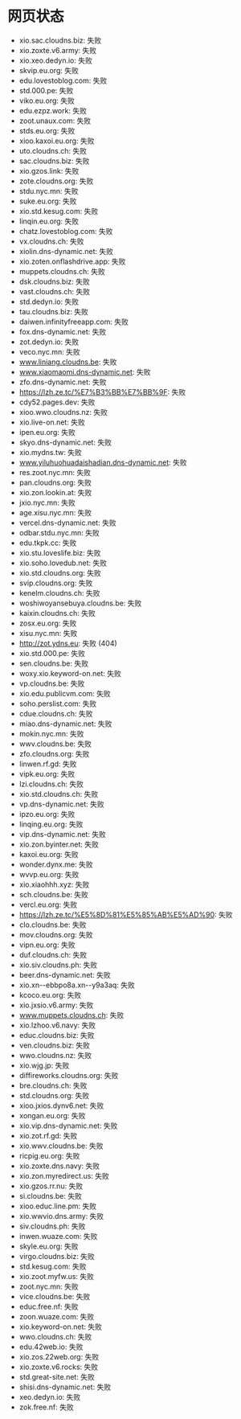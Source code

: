 # 网页状态
- xio.sac.cloudns.biz: 失败
- xio.zoxte.v6.army: 失败
- xio.xeo.dedyn.io: 失败
- skvip.eu.org: 失败
- edu.lovestoblog.com: 失败
- std.000.pe: 失败
- viko.eu.org: 失败
- edu.ezpz.work: 失败
- zoot.unaux.com: 失败
- stds.eu.org: 失败
- xioo.kaxoi.eu.org: 失败
- uto.cloudns.ch: 失败
- sac.cloudns.biz: 失败
- xio.gzos.link: 失败
- zote.cloudns.org: 失败
- stdu.nyc.mn: 失败
- suke.eu.org: 失败
- xio.std.kesug.com: 失败
- linqin.eu.org: 失败
- chatz.lovestoblog.com: 失败
- vx.cloudns.ch: 失败
- xiolin.dns-dynamic.net: 失败
- xio.zoten.onflashdrive.app: 失败
- muppets.cloudns.ch: 失败
- dsk.cloudns.biz: 失败
- vast.cloudns.ch: 失败
- std.dedyn.io: 失败
- tau.cloudns.biz: 失败
- daiwen.infinityfreeapp.com: 失败
- fox.dns-dynamic.net: 失败
- zot.dedyn.io: 失败
- veco.nyc.mn: 失败
- www.liniang.cloudns.be: 失败
- www.xiaomaomi.dns-dynamic.net: 失败
- zfo.dns-dynamic.net: 失败
- https://lzh.ze.tc/%E7%B3%BB%E7%BB%9F: 失败
- cdy52.pages.dev: 失败
- xioo.wwo.cloudns.nz: 失败
- xio.live-on.net: 失败
- ipen.eu.org: 失败
- skyo.dns-dynamic.net: 失败
- xio.mydns.tw: 失败
- www.yiluhuohuadaishadian.dns-dynamic.net: 失败
- res.zoot.nyc.mn: 失败
- pan.cloudns.org: 失败
- xio.zon.lookin.at: 失败
- jxio.nyc.mn: 失败
- age.xisu.nyc.mn: 失败
- vercel.dns-dynamic.net: 失败
- odbar.stdu.nyc.mn: 失败
- edu.tkpk.cc: 失败
- xio.stu.loveslife.biz: 失败
- xio.soho.lovedub.net: 失败
- xio.std.cloudns.org: 失败
- svip.cloudns.org: 失败
- kenelm.cloudns.ch: 失败
- woshiwoyansebuya.cloudns.be: 失败
- kaixin.cloudns.ch: 失败
- zosx.eu.org: 失败
- xisu.nyc.mn: 失败
- http://zot.ydns.eu: 失败 (404)
- xio.std.000.pe: 失败
- sen.cloudns.be: 失败
- woxy.xio.keyword-on.net: 失败
- vp.cloudns.be: 失败
- xio.edu.publicvm.com: 失败
- soho.perslist.com: 失败
- cdue.cloudns.ch: 失败
- miao.dns-dynamic.net: 失败
- mokin.nyc.mn: 失败
- wwv.cloudns.be: 失败
- zfo.cloudns.org: 失败
- linwen.rf.gd: 失败
- vipk.eu.org: 失败
- lzi.cloudns.ch: 失败
- xio.std.cloudns.ch: 失败
- vp.dns-dynamic.net: 失败
- ipzo.eu.org: 失败
- linqing.eu.org: 失败
- vip.dns-dynamic.net: 失败
- xio.zon.byinter.net: 失败
- kaxoi.eu.org: 失败
- wonder.dynx.me: 失败
- wvvp.eu.org: 失败
- xio.xiaohhh.xyz: 失败
- sch.cloudns.be: 失败
- vercl.eu.org: 失败
- https://lzh.ze.tc/%E5%8D%81%E5%85%AB%E5%AD%90: 失败
- clo.cloudns.be: 失败
- mov.cloudns.org: 失败
- vipn.eu.org: 失败
- duf.cloudns.ch: 失败
- xio.siv.cloudns.ph: 失败
- beer.dns-dynamic.net: 失败
- xio.xn--ebbpo8a.xn--y9a3aq: 失败
- kcoco.eu.org: 失败
- xio.jxsio.v6.army: 失败
- www.muppets.cloudns.ch: 失败
- xio.lzhoo.v6.navy: 失败
- educ.cloudns.biz: 失败
- ven.cloudns.biz: 失败
- wwo.cloudns.nz: 失败
- xio.wjg.jp: 失败
- diffireworks.cloudns.org: 失败
- bre.cloudns.ch: 失败
- std.cloudns.org: 失败
- xioo.jxios.dynv6.net: 失败
- xongan.eu.org: 失败
- xio.vip.dns-dynamic.net: 失败
- xio.zot.rf.gd: 失败
- xio.wwv.cloudns.be: 失败
- ricpig.eu.org: 失败
- xio.zoxte.dns.navy: 失败
- xio.zon.myredirect.us: 失败
- xio.gzos.rr.nu: 失败
- si.cloudns.be: 失败
- xioo.educ.line.pm: 失败
- xio.wwvio.dns.army: 失败
- siv.cloudns.ph: 失败
- inwen.wuaze.com: 失败
- skyle.eu.org: 失败
- virgo.cloudns.biz: 失败
- std.kesug.com: 失败
- xio.zoot.myfw.us: 失败
- zoot.nyc.mn: 失败
- vice.cloudns.be: 失败
- educ.free.nf: 失败
- zoon.wuaze.com: 失败
- xio.keyword-on.net: 失败
- wwo.cloudns.ch: 失败
- edu.42web.io: 失败
- xio.zos.22web.org: 失败
- xio.zoxte.v6.rocks: 失败
- std.great-site.net: 失败
- shisi.dns-dynamic.net: 失败
- xeo.dedyn.io: 失败
- zok.free.nf: 失败

